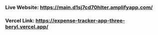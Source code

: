 ### Live Website: https://main.d1sj7cd70hlter.amplifyapp.com/

### Vercel Link: https://expense-tracker-app-three-beryl.vercel.app/
